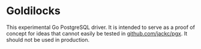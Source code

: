 # Goldilocks

This experimental Go PostgreSQL driver. It is intended to serve as a proof of concept for ideas that cannot easily be tested in [github.com/jackc/pgx](https://github.com/jackc/pgx). It should not be used in production.
